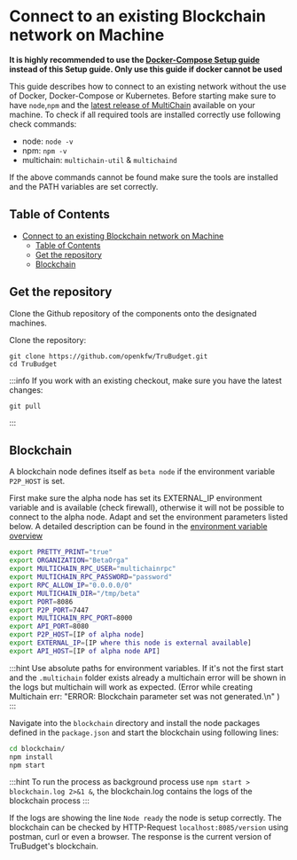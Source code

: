 # Connect to an existing Blockchain network on Machine

**It is highly recommended to use the [Docker-Compose Setup guide](./docker.md) instead of this Setup guide. Only use this guide if docker cannot be used**

This guide describes how to connect to an existing network without the use of Docker, Docker-Compose or Kubernetes.
Before starting make sure to have `node`,`npm` and the [latest release of MultiChain](https://www.multichain.com/download-community/) available on your machine.
To check if all required tools are installed correctly use following check commands:

- node: `node -v`
- npm: `npm -v`
- multichain: `multichain-util` & `multichaind`

If the above commands cannot be found make sure the tools are installed and the PATH variables are set correctly.

## Table of Contents

- [Connect to an existing Blockchain network on Machine](#connect-to-an-existing-blockchain-network-on-machine)
  - [Table of Contents](#table-of-contents)
  - [Get the repository](#get-the-repository)
  - [Blockchain](#blockchain)

## Get the repository

Clone the Github repository of the components onto the designated machines.

Clone the repository:

```
git clone https://github.com/openkfw/TruBudget.git
cd TruBudget
```

:::info
If you work with an existing checkout, make sure you have the latest changes:

```
git pull
```

:::

## Blockchain

A blockchain node defines itself as `beta node` if the environment variable `P2P_HOST` is set.

First make sure the alpha node has set its EXTERNAL_IP environment variable and is available (check firewall), otherwise it will not be possible to connect to the alpha node.
Adapt and set the environment parameters listed below.
A detailed description can be found in the [environment variable overview](../../../environment-variables.md)

```bash
export PRETTY_PRINT="true"
export ORGANIZATION="BetaOrga"
export MULTICHAIN_RPC_USER="multichainrpc"
export MULTICHAIN_RPC_PASSWORD="password"
export RPC_ALLOW_IP="0.0.0.0/0"
export MULTICHAIN_DIR="/tmp/beta"
export PORT=8086
export P2P_PORT=7447
export MULTICHAIN_RPC_PORT=8000
export API_PORT=8080
export P2P_HOST=[IP of alpha node]
export EXTERNAL_IP=[IP where this node is external available]
export API_HOST=[IP of alpha node API]
```

:::hint
Use absolute paths for environment variables.
If it's not the first start and the `.multichain` folder exists already a multichain error will be shown in the logs but multichain will work as expected.
(Error while creating Multichain
err: "ERROR: Blockchain parameter set was not generated.\n" )
:::

Navigate into the `blockchain` directory and install the node packages defined in the `package.json` and start the blockchain using following lines:

```bash
cd blockchain/
npm install
npm start
```

:::hint
To run the process as background process use `npm start > blockchain.log 2>&1 &`, the blockchain.log contains the logs of the blockchain process
:::

If the logs are showing the line `Node ready` the node is setup correctly.
The blockchain can be checked by HTTP-Request `localhost:8085/version` using postman, curl or even a browser. The response is the current version of TruBudget's blockchain.

